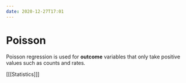 ```yaml
---
date: 2020-12-27T17:01
---
```


# Poisson

Poisson regression is used for **outcome** variables that only take positive values such as counts and rates.

[[[Statistics]]]